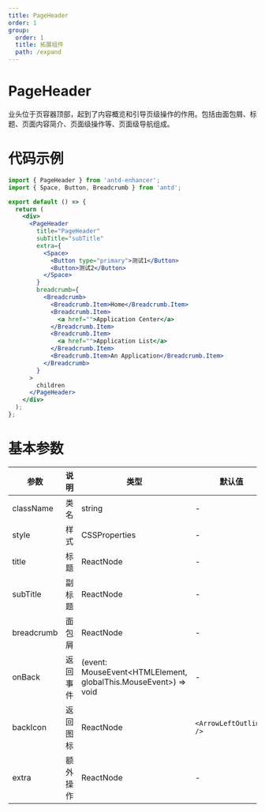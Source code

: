 ```yaml
---
title: PageHeader
order: 1
group:
  order: 1
  title: 拓展组件
  path: /expand
---
```


# PageHeader

业头位于页容器顶部，起到了内容概览和引导页级操作的作用。包括由面包屑、标题、页面内容简介、页面级操作等、页面级导航组成。

# 代码示例

```jsx
import { PageHeader } from 'antd-enhancer';
import { Space, Button, Breadcrumb } from 'antd';

export default () => {
  return (
    <div>
      <PageHeader
        title="PageHeader"
        subTitle="subTitle"
        extra={
          <Space>
            <Button type="primary">测试1</Button>
            <Button>测试2</Button>
          </Space>
        }
        breadcrumb={
          <Breadcrumb>
            <Breadcrumb.Item>Home</Breadcrumb.Item>
            <Breadcrumb.Item>
              <a href="">Application Center</a>
            </Breadcrumb.Item>
            <Breadcrumb.Item>
              <a href="">Application List</a>
            </Breadcrumb.Item>
            <Breadcrumb.Item>An Application</Breadcrumb.Item>
          </Breadcrumb>
        }
      >
        children
      </PageHeader>
    </div>
  );
};
```

# 基本参数

| 参数       | 说明     | 类型                                                            | 默认值                  |
| ---------- | -------- | --------------------------------------------------------------- | ----------------------- |
| className  | 类名     | string                                                          | -                       |
| style      | 样式     | CSSProperties                                                   | -                       |
| title      | 标题     | ReactNode                                                       | -                       |
| subTitle   | 副标题   | ReactNode                                                       | -                       |
| breadcrumb | 面包屑   | ReactNode                                                       | -                       |
| onBack     | 返回事件 | (event: MouseEvent<HTMLElement, globalThis.MouseEvent>) => void | -                       |
| backIcon   | 返回图标 | ReactNode                                                       | `<ArrowLeftOutlined />` |
| extra      | 额外操作 | ReactNode                                                       | -                       |
